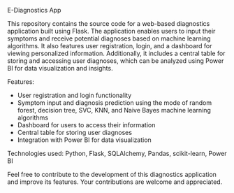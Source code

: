E-Diagnostics App

This repository contains the source code for a web-based diagnostics application built using Flask. The application enables users to input their symptoms and receive potential diagnoses based on machine learning algorithms. It also features user registration, login, and a dashboard for viewing personalized information. Additionally, it includes a central table for storing and accessing user diagnoses, which can be analyzed using Power BI for data visualization and insights.

Features:
- User registration and login functionality
- Symptom input and diagnosis prediction using the mode of random forest, decision tree, SVC, KNN, and Naive Bayes machine learning algorithms
- Dashboard for users to access their information
- Central table for storing user diagnoses
- Integration with Power BI for data visualization

Technologies used: Python, Flask, SQLAlchemy, Pandas, scikit-learn, Power BI

Feel free to contribute to the development of this diagnostics application and improve its features. Your contributions are welcome and appreciated.
